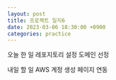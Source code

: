 ```yaml
---
layout: post
title: 프로젝트 일지6
date: 2023-03-06 18:30:00 +0900
categories: practice
---
```

오늘 한 일
레포지토리 설정
도메인 선정

내일 할 일
AWS 계정 생성
페이지 연동
